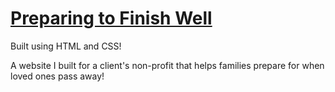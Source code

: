 # [Preparing to Finish Well](http://preparingtofinishwell.org)

Built using HTML and CSS!

A website I built for a client's non-profit that helps families prepare for when loved ones pass away!
